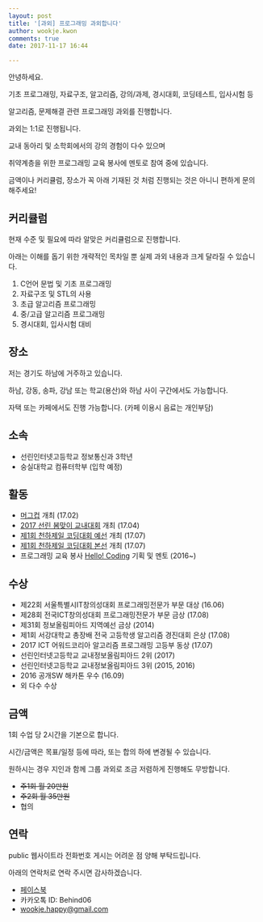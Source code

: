 ```yaml
---
layout: post
title: '[과외] 프로그래밍 과외합니다'
author: wookje.kwon
comments: true
date: 2017-11-17 16:44

---
```


안녕하세요.

기초 프로그래밍, 자료구조, 알고리즘, 강의/과제, 경시대회, 코딩테스트, 입사시험 등

알고리즘, 문제해결 관련 프로그래밍 과외를 진행합니다. 

과외는 1:1로 진행됩니다.

교내 동아리 및 소학회에서의 강의 경험이 다수 있으며

취약계층을 위한 프로그래밍 교육 봉사에 멘토로 참여 중에 있습니다.

금액이나 커리큘럼, 장소가 꼭 아래 기재된 것 처럼 진행되는 것은 아니니 편하게 문의 해주세요!

## 커리큘럼

현재 수준 및 필요에 따라 알맞은 커리큘럼으로 진행합니다.

아래는 이해를 돕기 위한 개략적인 목차일 뿐 실제 과외 내용과 크게 달라질 수 있습니다.

1. C언어 문법 및 기초 프로그래밍
2. 자료구조 및 STL의 사용
3. 초급 알고리즘 프로그래밍
4. 중/고급 알고리즘 프로그래밍
5. 경시대회, 입사시험 대비

## 장소

저는 경기도 하남에 거주하고 있습니다.

하남, 강동, 송파, 강남 또는 학교(용산)와 하남 사이 구간에서도 가능합니다.

자택 또는 카페에서도 진행 가능합니다. (카페 이용시 음료는 개인부담)

## 소속

* 선린인터넷고등학교 정보통신과 3학년
* 숭실대학교 컴퓨터학부 (입학 예정)

## 활동

* [머그컵](https://www.acmicpc.net/contest/view/213) 개최 (17.02)
* [2017 선린 봄맞이 교내대회](https://www.acmicpc.net/contest/view/221) 개최 (17.04)
* [제1회 천하제일 코딩대회 예선](https://www.acmicpc.net/contest/view/241) 개최 (17.07)
* [제1회 천하제일 코딩대회 본선](https://www.acmicpc.net/contest/view/242) 개최 (17.07)
* 프로그래밍 교육 봉사 [Hello! Coding](http://hellocoding.io) 기획 및 멘토 (2016~)

## 수상

* 제22회 서울특별시IT창의성대회 프로그래밍전문가 부문 대상 (16.06)
* 제28회 전국ICT창의성대회 프로그래밍전문가 부문 금상 (17.08)
* 제31회 정보올림피아드 지역예선 금상 (2014)
* 제1회 서강대학교 총장배 전국 고등학생 알고리즘 경진대회 은상 (17.08)
* 2017 ICT 어워드코리아 알고리즘 프로그래밍 고등부 동상 (17.07)
* 선린인터넷고등학교 교내정보올림피아드 2위 (2017)
* 선린인터넷고등학교 교내정보올림피아드 3위 (2015, 2016)
* 2016 공개SW 해카톤 우수 (16.09)
* 외 다수 수상

## 금액

1회 수업 당 2시간을 기본으로 합니다.

시간/금액은 목표/일정 등에 따라, 또는 합의 하에 변경될 수 있습니다.

원하시는 경우 지인과 함께 그룹 과외로 조금 저렴하게 진행해도 무방합니다.

* ~~주1회 월 20만원~~
* ~~주2회 월 35만원~~
* 협의

## 연락

public 웹사이트라 전화번호 게시는 어려운 점 양해 부탁드립니다.

아래의 연락처로 연락 주시면 감사하겠습니다.

* [페이스북](https://www.facebook.com/profile.php?id=100008317802738)
* 카카오톡 ID: Behind06
* [wookje.happy@gmail.com](wookje.happy@gmail.com)
